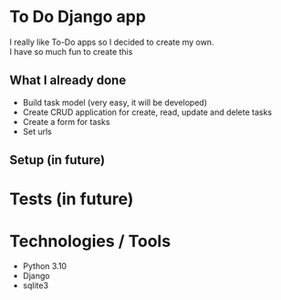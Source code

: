 # To Do Django app
I really like To-Do apps so I decided to create my own.
<br />
I have so much fun to create this 
<br />

## What I already done
- Build task model (very easy, it will be developed)
- Create CRUD application for create, read, update and delete tasks
- Create a form for tasks
- Set urls



## Setup (in future)


# Tests (in future)


# Technologies / Tools
- Python 3.10
- Django
- sqlite3